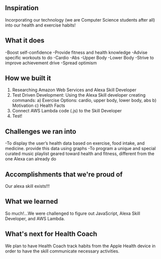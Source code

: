 ## Inspiration
Incorporating our technology (we are Computer Science students after all) into our health and exercise habits!

## What it does
-Boost self-confidence 
-Provide fitness and health knowledge
-Advise specific workouts to do
    -Cardio
    -Abs
    -Upper Body
    -Lower Body
-Strive to improve achievement drive
-Spread optimism

## How we built it
1. Researching Amazon Web Services and Alexa Skill Developer
2. Test Driven Development: 
Using the Alexa Skill developer creating commands:
    a) Exercise Options: cardio, upper body, lower body, abs
    b) Motivation
    c) Health Facts
3. Connect AWS Lambda code (.js) to the Skill Developer
4. Test!

## Challenges we ran into
-To display the user’s health data based on exercise, food intake, and medicine. 
provide this data using graphs
-To program a unique and special curated music playlist geared toward health and fitness, different from the one Alexa can already do

## Accomplishments that we're proud of
Our alexa skill exists!!!

## What we learned
So much!...We were challenged to figure out JavaScript, Alexa Skill Developer, and AWS Lambda. 

## What's next for Health Coach
We plan to have Health Coach track habits from the Apple Health device in order to have the skill communicate necessary activities.
